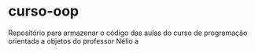 # curso-oop
Repositório para armazenar o código das aulas do curso de programação orientada a objetos do professor Nélio a
